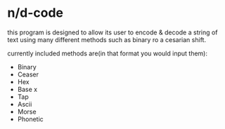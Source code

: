 # n/d-code

this program is designed to allow its user to encode & decode a string of text using many different methods such as binary ro a cesarian shift.

currently included methods are(in that format you would input them):
* Binary
* Ceaser
* Hex
* Base x
* Tap
* Ascii
* Morse
* Phonetic